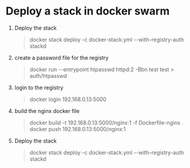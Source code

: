 # Deploy a stack in docker swarm

1. Deploy the stack

   > docker stack deploy -c docker-stack.yml --with-registry-auth stackd

2. create a password file for the registry

   > docker run --entrypoint htpasswd httpd:2 -Bbn test test > auth/htpasswd

3. login to the registry

   > docker login 192.168.0.13:5000

4. build the nginx docker file

   > docker build -t 192.168.0.13:5000/nginx:1 -f Dockerfile-nginx .
   > docker push 192.168.0.13:5000/nginx:1

5. Deploy the stack

   > docker stack deploy -c docker-stack.yml --with-registry-auth stackd
